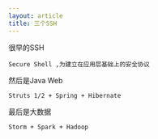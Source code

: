 ```yaml
---
layout: article
title: 三个SSH
---
```


很早的SSH

```
Secure Shell ,为建立在应用层基础上的安全协议
```

然后是Java Web

```
Struts 1/2 + Spring + Hibernate
```

最后是大数据

```
Storm + Spark + Hadoop
```